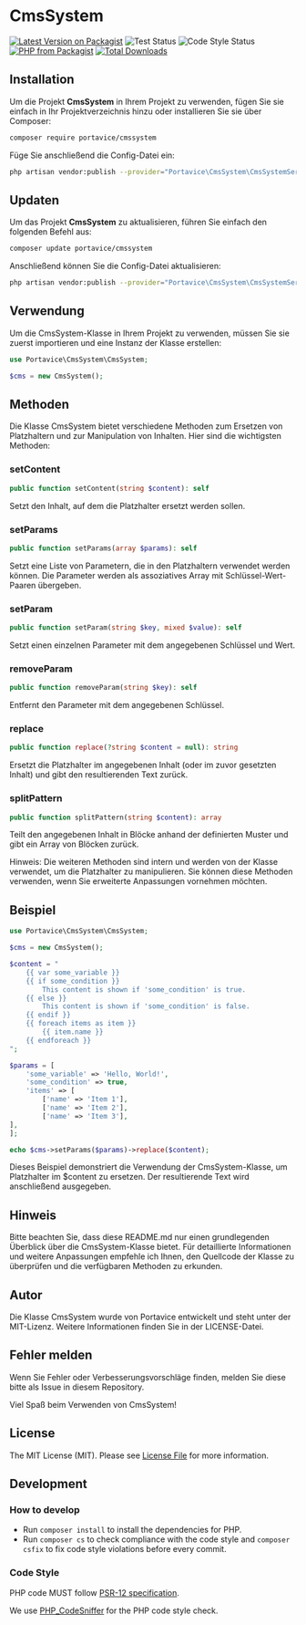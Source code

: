 # CmsSystem

[![Latest Version on Packagist](https://img.shields.io/packagist/v/portavice/cmssytem.svg?style=flat-square)](https://packagist.org/packages/portavice/cmssytem)
![Test Status](https://img.shields.io/github/actions/workflow/status/portavice/CmsSystem/tests.yml?branch=main&label=Tests)
![Code Style Status](https://img.shields.io/github/actions/workflow/status/portavice/CmsSystem/code-style.yml?branch=main&label=Code%20Style)
<a href="https://packagist.org/packages/portavice/cmssytem"><img src="https://img.shields.io/packagist/php-v/portavice/cmssytem.svg?style=flat-square" alt="PHP from Packagist"></a>
[![Total Downloads](https://img.shields.io/packagist/dt/portavice/cmssytem.svg?style=flat-square)](https://packagist.org/packages/portavice/cmssytem)

## Installation
Um die Projekt **CmsSystem** in Ihrem Projekt zu verwenden, fügen Sie sie einfach in Ihr Projektverzeichnis hinzu oder installieren Sie sie über Composer:

```bash
composer require portavice/cmssystem
```

Füge Sie anschließend die Config-Datei ein:
```bash
php artisan vendor:publish --provider="Portavice\CmsSystem\CmsSystemServiceProvider"
```

## Updaten
Um das Projekt **CmsSystem** zu aktualisieren, führen Sie einfach den folgenden Befehl aus:

```bash
composer update portavice/cmssystem
```

Anschließend können Sie die Config-Datei aktualisieren:
```bash
php artisan vendor:publish --provider="Portavice\CmsSystem\CmsSystemServiceProvider" --tag="config" --force
```

## Verwendung
Um die CmsSystem-Klasse in Ihrem Projekt zu verwenden, müssen Sie sie zuerst importieren und eine Instanz der Klasse erstellen:

```php
use Portavice\CmsSystem\CmsSystem;

$cms = new CmsSystem();
```

## Methoden
Die Klasse CmsSystem bietet verschiedene Methoden zum Ersetzen von Platzhaltern und zur Manipulation von Inhalten. Hier sind die wichtigsten Methoden:

### setContent
```php
public function setContent(string $content): self
```
Setzt den Inhalt, auf dem die Platzhalter ersetzt werden sollen.

### setParams
```php
public function setParams(array $params): self
```
Setzt eine Liste von Parametern, die in den Platzhaltern verwendet werden können. Die Parameter werden als assoziatives Array mit Schlüssel-Wert-Paaren übergeben.

### setParam
```php
public function setParam(string $key, mixed $value): self
```
Setzt einen einzelnen Parameter mit dem angegebenen Schlüssel und Wert.

### removeParam
```php
public function removeParam(string $key): self
```
Entfernt den Parameter mit dem angegebenen Schlüssel.

### replace
```php
public function replace(?string $content = null): string
```
Ersetzt die Platzhalter im angegebenen Inhalt (oder im zuvor gesetzten Inhalt) und gibt den resultierenden Text zurück.

### splitPattern
```php
public function splitPattern(string $content): array
```
Teilt den angegebenen Inhalt in Blöcke anhand der definierten Muster und gibt ein Array von Blöcken zurück.

Hinweis: Die weiteren Methoden sind intern und werden von der Klasse verwendet, um die Platzhalter zu manipulieren. Sie können diese Methoden verwenden, wenn Sie erweiterte Anpassungen vornehmen möchten.

## Beispiel
```php
use Portavice\CmsSystem\CmsSystem;

$cms = new CmsSystem();

$content = "
    {{ var some_variable }}
    {{ if some_condition }}
        This content is shown if 'some_condition' is true.
    {{ else }}
        This content is shown if 'some_condition' is false.
    {{ endif }}
    {{ foreach items as item }}
        {{ item.name }}
    {{ endforeach }}
";

$params = [
    'some_variable' => 'Hello, World!',
    'some_condition' => true,
    'items' => [
        ['name' => 'Item 1'],
        ['name' => 'Item 2'],
        ['name' => 'Item 3'],
],
];

echo $cms->setParams($params)->replace($content);
```
Dieses Beispiel demonstriert die Verwendung der CmsSystem-Klasse, um Platzhalter im $content zu ersetzen. Der resultierende Text wird anschließend ausgegeben.

## Hinweis
Bitte beachten Sie, dass diese README.md nur einen grundlegenden Überblick über die CmsSystem-Klasse bietet. Für detaillierte Informationen und weitere Anpassungen empfehle ich Ihnen, den Quellcode der Klasse zu überprüfen und die verfügbaren Methoden zu erkunden.

## Autor
Die Klasse CmsSystem wurde von Portavice entwickelt und steht unter der MIT-Lizenz. Weitere Informationen finden Sie in der LICENSE-Datei.

## Fehler melden
Wenn Sie Fehler oder Verbesserungsvorschläge finden, melden Sie diese bitte als Issue in diesem Repository.

Viel Spaß beim Verwenden von CmsSystem!

## License

The MIT License (MIT). Please see [License File](LICENSE.md) for more information.

## Development

### How to develop
- Run `composer install` to install the dependencies for PHP.
- Run `composer cs` to check compliance with the code style and `composer csfix` to fix code style violations before every commit.

### Code Style
PHP code MUST follow [PSR-12 specification](https://www.php-fig.org/psr/psr-12/).

We use [PHP_CodeSniffer](https://github.com/squizlabs/PHP_CodeSniffer) for the PHP code style check.
